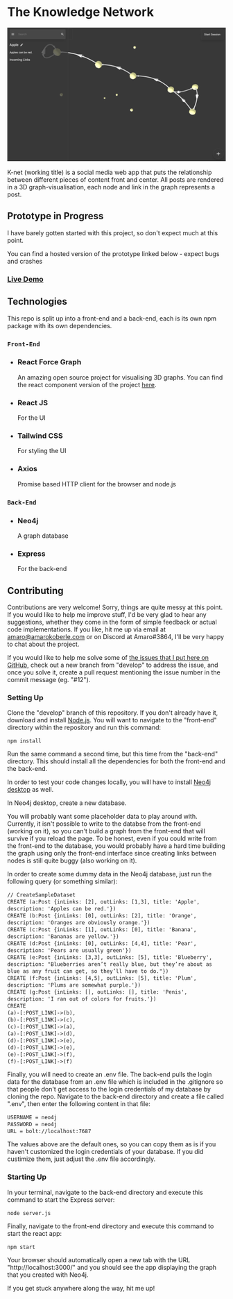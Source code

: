# The Knowledge Network

![Prototype Screenshot](/readme-images/screenshot.png)

K-net (working title) is a social media web app that puts the relationship between different pieces of content front and center. All posts are rendered in a 3D graph-visualisation, each node and link in the graph represents a post.

## Prototype in Progress

I have barely gotten started with this project, so don't expect much at this point.

You can find a hosted version of the prototype linked below - expect bugs and crashes

### [Live Demo](https://quizzical-edison-523c55.netlify.app/)

## Technologies

This repo is split up into a front-end and a back-end, each is its own npm package with its own dependencies.

### `Front-End`

- ### React Force Graph

  An amazing open source project for visualising 3D graphs.
  You can find the react component version of the project [here](https://github.com/vasturiano/react-force-graph).

- ### React JS

  For the UI

- ### Tailwind CSS

  For styling the UI

- ### Axios
  Promise based HTTP client for the browser and node.js

### `Back-End`

- ### Neo4j

  A graph database

- ### Express
  For the back-end

## Contributing

Contributions are very welcome! Sorry, things are quite messy at this point.
If you would like to help me improve stuff, I'd be very glad to hear any suggestions, whether they come in the form of simple feedback or actual code implementations.
If you like, hit me up via email at amaro@amarokoberle.com or on Discord at Amaro#3864, I'll be very happy to chat about the project.

If you would like to help me solve some of [the issues that I put here on GitHub](https://github.com/Amaro-Koberle/k-net/issues), check out a new branch from "develop" to address the issue, and once you solve it, create a pull request mentioning the issue number in the commit message (eg. "#12").

### Setting Up

Clone the "develop" branch of this repository.
If you don't already have it, download and install [Node.js](https://nodejs.org/en/).
You will want to navigate to the "front-end" directory within the repository and run this command:

```
npm install
```

Run the same command a second time, but this time from the "back-end" directory. This should install all the dependencies for both the front-end and the back-end.

In order to test your code changes locally, you will have to install [Neo4j desktop](https://neo4j.com/download/) as well.

In Neo4j desktop, create a new database.

You will probably want some placeholder data to play around with. Currently, it isn't possible to write to the databse from the front-end (working on it), so you can't build a graph from the front-end that will survive if you reload the page. To be honest, even if you could write from the front-end to the database, you would probably have a hard time building the graph using only the front-end interface since creating links between nodes is still quite buggy (also working on it).

In order to create some dummy data in the Neo4j database, just run the following query (or something similar):

```
// CreateSampleDataset
CREATE (a:Post {inLinks: [2], outLinks: [1,3], title: 'Apple', description: 'Apples can be red.'})
CREATE (b:Post {inLinks: [0], outLinks: [2], title: 'Orange', description: 'Oranges are obviously orange.'})
CREATE (c:Post {inLinks: [1], outLinks: [0], title: 'Banana', description: 'Bananas are yellow.'})
CREATE (d:Post {inLinks: [0], outLinks: [4,4], title: 'Pear', description: 'Pears are usually green'})
CREATE (e:Post {inLinks: [3,3], outLinks: [5], title: 'Blueberry', description: "Blueberries aren’t really blue, but they’re about as blue as any fruit can get, so they’ll have to do."})
CREATE (f:Post {inLinks: [4,5], outLinks: [5], title: 'Plum', description: 'Plums are somewhat purple.'})
CREATE (g:Post {inLinks: [], outLinks: [], title: 'Penis', description: 'I ran out of colors for fruits.'})
CREATE
(a)-[:POST_LINK]->(b),
(b)-[:POST_LINK]->(c),
(c)-[:POST_LINK]->(a),
(a)-[:POST_LINK]->(d),
(d)-[:POST_LINK]->(e),
(d)-[:POST_LINK]->(e),
(e)-[:POST_LINK]->(f),
(f)-[:POST_LINK]->(f)
```

Finally, you will need to create an .env file. The back-end pulls the login data for the database from an .env file which is included in the .gitignore so that people don't get access to the login credentials of my database by cloning the repo.
Navigate to the back-end directory and create a file called ".env", then enter the following content in that file:

```
USERNAME = neo4j
PASSWORD = neo4j
URL = bolt://localhost:7687
```

The values above are the default ones, so you can copy them as is if you haven't customized the login credentials of your database. If you did custimize them, just adjust the .env file accordingly.

### Starting Up

In your terminal, navigate to the back-end directory and execute this command to start the Express server:

```
node server.js
```

Finally, navigate to the front-end directory and execute this command to start the react app:

```
npm start
```

Your browser should automatically open a new tab with the URL "http://localhost:3000/" and you should see the app displaying the graph that you created with Neo4j.

If you get stuck anywhere along the way, hit me up!
